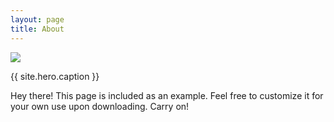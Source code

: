 ```yaml
---
layout: page
title: About
---
```


<div class="hero">
  <img src="{{ site.baseurl }}{{ site.hero.image }}" />
  <p>{{ site.hero.caption }}</p>
</div>
 
<p class="message">
  Hey there! This page is included as an example. Feel free to customize it for your own use upon downloading. Carry on!
</p>
